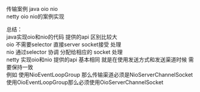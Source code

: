 传输案例 
java oio nio  
netty oio nio的案例实现

总结：  
java实现oio和nio的代码 提供的api 区别比较大   
oio 不需要selector 直接server socket接受 处理  
nio 通过selector 协调 分配给相应的 socket 处理   
netty 实现oio和nio 提供的api 基本相同 就是在使用发送方式和发送渠道时候 需要保持一致   
例如 使用NioEventLoopGroup 那么传输渠道必须是NioServerChannelSocket   
使用OioEventLoopGroup那么必须使用OioServerChannelSocket   
